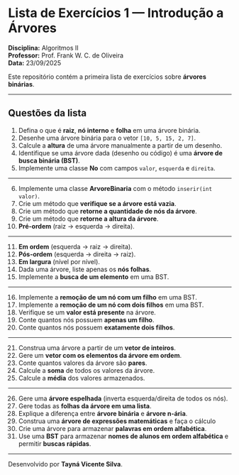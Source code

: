 # Lista de Exercícios 1 — Introdução a Árvores

**Disciplina:** Algoritmos II  
**Professor:** Prof. Frank W. C. de Oliveira  
**Data:** 23/09/2025

Este repositório contém a primeira lista de exercícios sobre **árvores binárias**.

---

## Questões da lista

1. Defina o que é **raiz**, **nó interno** e **folha** em uma árvore binária.
2. Desenhe uma árvore binária para o vetor `[10, 5, 15, 2, 7]`.
3. Calcule a **altura** de uma árvore manualmente a partir de um desenho.
4. Identifique se uma árvore dada (desenho ou código) é uma **árvore de busca binária (BST)**.
5. Implemente uma classe **No** com campos `valor`, `esquerda` e `direita`.

---

6. Implemente uma classe **ArvoreBinaria** com o método `inserir(int valor)`.
7. Crie um método que **verifique se a árvore está vazia**.
8. Crie um método que **retorne a quantidade de nós da árvore**.
9. Crie um método que **retorne a altura da árvore**.
10. **Pré-ordem** (raiz → esquerda → direita).

---

11. **Em ordem** (esquerda → raiz → direita).
12. **Pós-ordem** (esquerda → direita → raiz).
13. **Em largura** (nível por nível). 
14. Dada uma árvore, liste apenas os **nós folhas**.
15. Implemente a **busca de um elemento** em uma BST.

---

16. Implemente a **remoção de um nó com um filho** em uma BST.
17. Implemente a **remoção de um nó com dois filhos** em uma BST.
18. Verifique se um **valor está presente** na árvore.
19. Conte quantos nós possuem **apenas um filho**.
20. Conte quantos nós possuem **exatamente dois filhos**.

---

21. Construa uma árvore a partir de um **vetor de inteiros**.
22. Gere um **vetor com os elementos da árvore em ordem**.
23. Conte quantos valores da árvore são **pares**.
24. Calcule a **soma** de todos os valores da árvore.
25. Calcule a **média** dos valores armazenados.

---

26. Gere uma **árvore espelhada** (inverta esquerda/direita de todos os nós).
27. Gere todas as **folhas da árvore em uma lista**.
28. Explique a diferença entre **árvore binária** e **árvore n-ária**.
29. Construa uma **árvore de expressões matemáticas** e faça o cálculo
30. Crie uma árvore para armazenar **palavras em ordem alfabética**.
31. Use uma **BST** para armazenar **nomes de alunos em ordem alfabética** e permitir **buscas rápidas**.

---

Desenvolvido por **Tayná Vicente Silva**.
